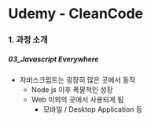 # Udemy - CleanCode

### 1. 과정 소개

##### 03_Javascript Everywhere

* 자바스크립트는 굉장히 많은 곳에서 동작
  * Node js 이후 폭팔적인 성장
  * Web 이외의 곳에서 사용되게 됨
    * 모바일 / Desktop Application 등
  
